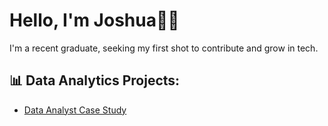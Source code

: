# Hello, I'm Joshua👋🏽
I'm a recent graduate, seeking my first shot to contribute and grow in tech.

## 📊 Data Analytics Projects:
- [Data Analyst Case Study](SQL-Project_Data_Analysis)
